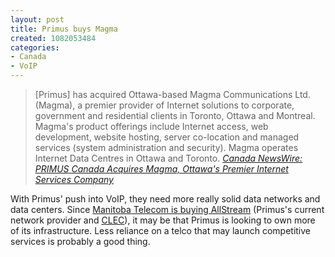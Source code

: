 ```yaml
--- 
layout: post
title: Primus buys Magma
created: 1082053484
categories: 
- Canada
- VoIP
---
```

<blockquote>
[Primus] has acquired  Ottawa-based Magma Communications Ltd. (Magma), a premier provider of Internet solutions to corporate, government and residential clients in Toronto, Ottawa and Montreal. Magma's product offerings include Internet access, web development, website hosting, server co-location and managed services (system administration and security). Magma operates Internet Data Centres in Ottawa and Toronto.
<cite><a href="http://www.newswire.ca/en/releases/archive/April2004/15/c1482.html">Canada NewsWire: PRIMUS Canada Acquires Magma, Ottawa's Premier Internet Services Company</a></cite>
</blockquote>

<p>With Primus' push into VoIP, they need more really solid data networks and data centers. Since <a href="http://www.cbc.ca/stories/2004/03/18/business/manitobatelecom_040318">Manitoba Telecom is buying AllStream</a> (Primus's current network provider and <a href="http://www.bmannconsulting.com/nove/view/834#comment-1480">CLEC</a>), it may be that Primus is looking to own more of its infrastructure. Less reliance on a telco that may launch competitive services is probably a good thing.</p>
